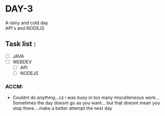 # DAY-3
A rainy and cold day 
<br>
API's and NODEJS

## Task list :

- [ ] JAVA 
- [ ] WEBDEV 
  - [ ] API
  - [ ] NODEJS

### ACCM: 
- Couldnt do anything...cz i was busy in too many miscelleneous work...
  Sometimes the day doesnt go as you want... but that doesnt mean you stop there....make a better attempt the next day